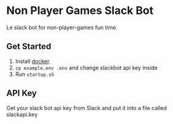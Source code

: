 # Non Player Games Slack Bot

Le slack bot for non-player-games fun time.

## Get Started

1. Install [docker](https://docker.com).
2. `cp example.env .env` and change slackbot api key inside
3. Run `startup.sh`

## API Key
Get your slack bot api key from Slack and put it into a file called slackapi.key
